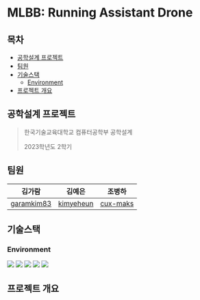 # MLBB: Running Assistant Drone

## 목차
- [공학설계 프로젝트](#---------)
- [팀원](#--)
- [기술스택](#----)
  * [Environment](#environment)
- [프로젝트 개요](#-------)



## 공학설계 프로젝트
> 한국기술교육대학교 컴퓨터공학부 공학설계
> 
> 2023학년도 2학기

## 팀원
|김가람|김예은|조병하
|:---:|:---:|:---:|
|[garamkim83](https://github.com/garamkim83)|[kimyeheun](https://github.com/kimyeheun)|[cux-maks](https://github.com/cux-maks)|

## 기술스택
### Environment
<img src="https://img.shields.io/badge/visual studio Code-007ACC?style=for-the-badge&logo=visualstudiocode&logoColor=white"> <img src="https://img.shields.io/badge/ubuntu-E95420?style=for-the-badge&logo=ubuntu&logoColor=white"> <img src="https://img.shields.io/badge/git-F05032?style=for-the-badge&logo=git&logoColor=white"> <img src="https://img.shields.io/badge/github-181717?style=for-the-badge&logo=github&logoColor=white"> <img src="https://img.shields.io/badge/pycharm-000000?style=for-the-badge&logo=pycharm&logoColor=white">

## 프로젝트 개요
